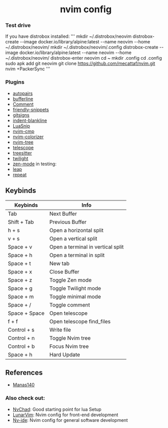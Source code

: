 <h1 align="center">nvim config</h1>

### Test drive 
If you have distrobox installed:
'''
mkdir ~/.distrobox/neovim
distrobox-create --image docker.io/library/alpine:latest --name neovim --home ~/.distrobox/neovim/
mkdir ~/.distrobox/neovim/.config
distrobox-create --image docker.io/library/alpine:latest --name neovim --home ~/.distrobox/neovim/
distrobox-enter neovim
cd ~
mkdir .config
cd .config
sudo apk add git neovim
git clone https://github.com/mecattaf/nvim.git
nvim +PackerSync
'''

### Plugins

- [autopairs](https://github.com/windwp/nvim-autopairs)
- [bufferline](https://github.com/akinsho/bufferline.nvim)
- [Comment](https://github.com/numToStr/Comment.nvim)
- [friendly-snippets](https://github.com/rafamadriz/friendly-snippets)
- [gitsigns](https://github.com/lewis6991/gitsigns.nvim)
- [indent-blankline](https://github.com/lukas-reineke/indent-blankline.nvim)
- [LuaSnip](https://github.com/L3MON4D3/LuaSnip)
- [nvim-cmp](https://github.com/hrsh7th/nvim-cmp)
- [nvim-colorizer](https://github.com/norcalli/nvim-colorizer.lua)
- [nvim-tree](https://kyazdani42/nvim-tree.lua)
- [telescope](https://github.com/nvim-telescope/telescope.nvim)
- [treesitter](https://github.com/nvim-treesitter/nvim-treesitter)
- [twilight](https://github.com/folke/twilight.nvim)
- [zen-mode](https://github.com/folke/zen-mode.nvim)
in testing:
- [leap](https://github.com/ggandor/leap.nvim)
- [repeat](https://github.com/tpope/vim-repeat)


## Keybinds

  |    Keybinds    |                Info               |
  | -----          | -----                             |
  | Tab            | Next Buffer                       |
  | Shift + Tab    | Previous Buffer                   |
  | h + s          | Open a horizontal split           |
  | v + s          | Open a vertical split             |
  | Space + v      | Open a terminal in vertical split |
  | Space + h      | Open a terminal in split          |
  | Space + t      | New tab                           |
  | Space + x      | Close Buffer                      |
  | Space + z      | Toggle Zen mode                   |
  | Space + g      | Toggle Twilight mode              |
  | Space + m      | Toggle minimal mode               |
  | Space + /      | Toggle comment                    |
  | Space + Space  | Open telescope                    |
  | f + f          | Open telescope find_files         |
  | Control + s    | Write file                        |
  | Control + n    | Toggle Nvim tree                  |
  | Control + b    | Focus Nvim tree                   |
  | Space + h      | Hard Update                       |

## References
- [Manas140](https://github.com/Manas140/Conscious)

### Also check out:
- [NvChad](https://github.com/NvChad/NvChad): Good starting point for lua Setup
- [LunarVim](https://github.com/LunarVim/LunarVim): Nvim config for front-end development
- [Nv-ide](https://github.com/crivotz/nv-ide): Nvim config for general software development
